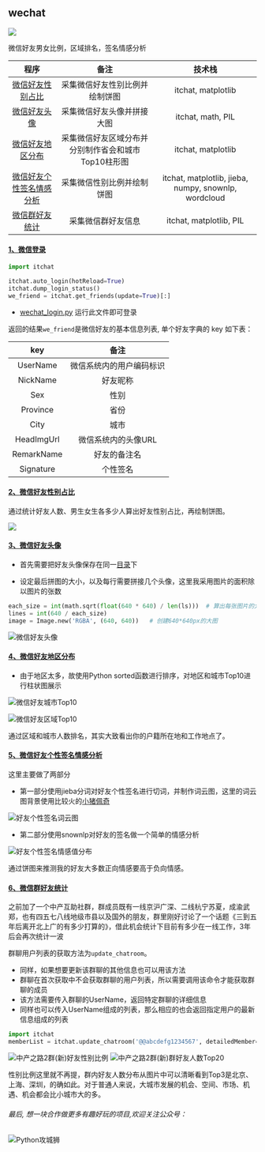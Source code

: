 ## wechat
[![](https://img.shields.io/badge/python-3-brightgreen.svg)](https://www.python.org/downloads/)

微信好友男女比例，区域排名，签名情感分析

|    程序   | 备注 |技术栈|
|:-------------:|:-------------:|:-----:|
| [微信好友性别占比](https://github.com/ReainL/wechat#2微信好友性别占比)|采集微信好友性别比例并绘制饼图|itchat, matplotlib|
| [微信好友头像](https://github.com/ReainL/wechat#3微信好友头像)|采集微信好友头像并拼接大图|itchat, math, PIL|
| [微信好友地区分布](https://github.com/ReainL/wechat#4微信好友地区分布)|采集微信好友区域分布并分别制作省会和城市Top10柱形图 |itchat, matplotlib|
| [微信好友个性签名情感分析](https://github.com/ReainL/wechat#5微信好友个性签名情感分析)|采集微信性别比例并绘制饼图|itchat, matplotlib, jieba, numpy, snownlp, wordcloud|
| [微信群好友统计](https://github.com/ReainL/wechat#6微信群好友统计)|采集微信群好友信息|itchat, matplotlib, PIL|


#### [1、微信登录](https://github.com/ReainL/wechat/blob/master/pro_script/wechat_login.py)
```python
import itchat

itchat.auto_login(hotReload=True)
itchat.dump_login_status()
we_friend = itchat.get_friends(update=True)[:]
```
- [wechat_login.py](https://github.com/ReainL/wechat/blob/master/pro_script/wechat_login.py) 运行此文件即可登录

返回的结果`we_friend`是微信好友的基本信息列表, 单个好友字典的 key 如下表：

|    key   | 备注 |
|:-------------:|:-------------:|
|UserName|微信系统内的用户编码标识|
|NickName|好友昵称|
|Sex|性别|
|Province|省份|
|City|城市|
|HeadImgUrl|微信系统内的头像URL|
|RemarkName|好友的备注名|
|Signature|个性签名|

#### [2、微信好友性别占比](https://github.com/ReainL/wechat/blob/master/pro_script/wechat_friend.py)
通过统计好友人数、男生女生各多少人算出好友性别占比，再绘制饼图。

![](https://github.com/ReainL/wechat/blob/master/res/%E5%BE%AE%E4%BF%A1%E5%A5%BD%E5%8F%8B%E6%80%A7%E5%88%AB%E6%AF%94%E4%BE%8B.png?raw=true)

#### [3、微信好友头像](https://github.com/ReainL/wechat/blob/master/pro_script/wechat_photo.py)

- 首先需要把好友头像保存在同一[目录](https://github.com/ReainL/wechat/tree/master/res/photos)下

- 设定最后拼图的大小，以及每行需要拼接几个头像，这里我采用图片的面积除以图片的张数

```python
each_size = int(math.sqrt(float(640 * 640) / len(ls)))  # 算出每张图片的大小多少合适
lines = int(640 / each_size)
image = Image.new('RGBA', (640, 640))   # 创建640*640px的大图
```

![微信好友头像](https://github.com/ReainL/wechat/blob/master/res/%E5%A5%BD%E5%8F%8B%E5%A4%B4%E5%83%8F%E6%8B%BC%E6%8E%A5%E5%9B%BE.jpg?raw=true)



#### [4、微信好友地区分布](https://github.com/ReainL/wechat/blob/master/pro_script/wechat_area.py)

- 由于地区太多，故使用Python sorted函数进行排序，对地区和城市Top10进行柱状图展示

![微信好友城市Top10](https://github.com/ReainL/wechat/blob/master/res/%E5%BE%AE%E4%BF%A1%E5%A5%BD%E5%8F%8B%E5%9F%8E%E5%B8%82Top10.png?raw=true)

![微信好友区域Top10](https://github.com/ReainL/wechat/blob/master/res/%E5%BE%AE%E4%BF%A1%E5%A5%BD%E5%8F%8B%E5%8C%BA%E5%9F%9FTop10.png?raw=true)

通过区域和城市人数排名，其实大致看出你的户籍所在地和工作地点了。


#### [5、微信好友个性签名情感分析](https://github.com/ReainL/wechat/blob/master/pro_script/wechat_sign.py)

这里主要做了两部分

- 第一部分使用jieba分词对好友个性签名进行切词，并制作词云图，这里的词云图背景使用比较火的[小猪佩奇](https://upload-images.jianshu.io/upload_images/6078268-8796daa744519d40.jpg?imageMogr2/auto-orient/strip%7CimageView2/2/w/1240)


![好友个性签名词云图](https://github.com/ReainL/wechat/blob/master/res/%E5%A5%BD%E5%8F%8B%E4%B8%AA%E6%80%A7%E7%AD%BE%E5%90%8D%E8%AF%8D%E4%BA%91%E5%9B%BE.png?raw=true)


- 第二部分使用snownlp对好友的签名做一个简单的情感分析

![好友个性签名情感值分布](https://github.com/ReainL/wechat/blob/master/res/%E5%A5%BD%E5%8F%8B%E7%AD%BE%E5%90%8D%E6%83%85%E6%84%9F%E5%88%86%E6%9E%90.png?raw=true)

通过饼图来推测我的好友大多数正向情感要高于负向情感。

#### [6、微信群好友统计](https://github.com/ReainL/wechat/blob/master/pro_script/wechat_group.py)

之前加了一个中产互助社群，群成员既有一线京沪广深、二线杭宁苏夏，成渝武郑，也有四五七八线地级市县以及国外的朋友，群里刚好讨论了一个话题《三到五年后离开北上广的有多少打算的》，借此机会统计下目前有多少在一线工作，3年后会再次统计一波

群聊用户列表的获取方法为`update_chatroom`。

- 同样，如果想要更新该群聊的其他信息也可以用该方法
- 群聊在首次获取中不会获取群聊的用户列表，所以需要调用该命令才能获取群聊的成员
- 该方法需要传入群聊的UserName，返回特定群聊的详细信息
- 同样也可以传入UserName组成的列表，那么相应的也会返回指定用户的最新信息组成的列表
```python
import itchat
memberList = itchat.update_chatroom('@@abcdefg1234567', detailedMember=True)
```

![中产之路2群(新)好友性别比例](https://upload-images.jianshu.io/upload_images/6078268-58bc4785af47ad5b.png?imageMogr2/auto-orient/strip%7CimageView2/2/w/1240)
![中产之路2群(新)群好友人数Top20](https://upload-images.jianshu.io/upload_images/6078268-3b6267fba80fc133.png?imageMogr2/auto-orient/strip%7CimageView2/2/w/1240)

性别比例这里就不再提，群内好友人数分布从图片中可以清晰看到Top3是北京、上海、深圳，的确如此。对于普通人来说，大城市发展的机会、空间、市场、机遇、机会都会比小城市大的多。

###### 最后, 想一块合作做更多有趣好玩的项目,欢迎关注公众号：

![Python攻城狮](https://upload-images.jianshu.io/upload_images/6078268-b8cbed4d7ab16023.jpg?imageMogr2/auto-orient/strip%7CimageView2/2/w/1240)
